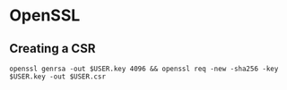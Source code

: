 # OpenSSL

## Creating a CSR

```
openssl genrsa -out $USER.key 4096 && openssl req -new -sha256 -key $USER.key -out $USER.csr
```

